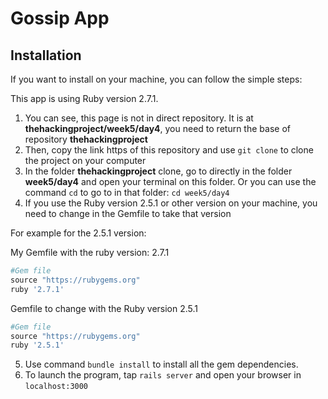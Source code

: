 # Gossip App

## Installation

If you want to install on your machine, you can follow the simple steps:

This app is using Ruby version 2.7.1.

1. You can see, this page is not in direct repository. It is at **thehackingproject/week5/day4**, you need to return the base of repository **thehackingproject**
2. Then, copy the link https of this repository and use `git clone` to clone the project on your computer
3. In the folder **thehackingproject** clone, go to directly in the folder **week5/day4** and open your terminal on this folder. Or you can use the command `cd` to go to in that folder: `cd week5/day4`
4. If you use the Ruby version 2.5.1 or other version on your machine, you need to change in the Gemfile to take that version
   
  For example for the 2.5.1 version: 


  My Gemfile with the ruby version: 2.7.1
  ```ruby
  #Gem file
  source "https://rubygems.org"
  ruby '2.7.1'
  ```

  Gemfile to change with the Ruby version 2.5.1
  ```ruby
  #Gem file
  source "https://rubygems.org"
  ruby '2.5.1'
  ```
5. Use command `bundle install` to install all the gem dependencies.
6. To launch the program, tap `rails server` and open your browser in `localhost:3000`
